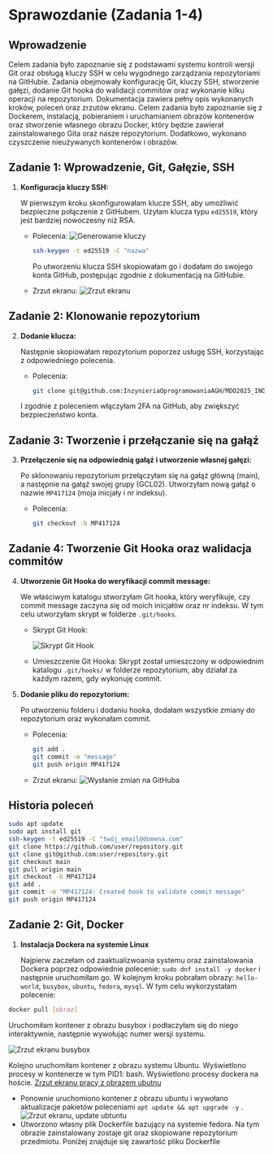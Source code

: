 # Sprawozdanie (Zadania 1-4)

## Wprowadzenie

Celem zadania było zapoznanie się z podstawami systemu kontroli wersji Git oraz obsługą kluczy SSH w celu wygodnego zarządzania repozytoriami na GitHubie. Zadania obejmowały konfigurację Git, kluczy SSH, stworzenie gałęzi, dodanie Git hooka do walidacji commitów oraz wykonanie kilku operacji na repozytorium. Dokumentacja zawiera pełny opis wykonanych kroków, poleceń oraz zrzutów ekranu. Celem zadania było zapoznanie się z Dockerem, instalacją, pobieraniem i uruchamianiem obrazów kontenerów oraz stworzenie własnego obrazu Docker, który będzie zawierał zainstalowanego Gita oraz nasze repozytorium. Dodatkowo, wykonano czyszczenie nieużywanych kontenerów i obrazów.


## Zadanie 1: Wprowadzenie, Git, Gałęzie, SSH

1. **Konfiguracja kluczy SSH:**

   W pierwszym kroku skonfigurowałam klucze SSH, aby umożliwić bezpieczne połączenie z GitHubem. Użyłam klucza typu `ed25519`, który jest bardziej nowoczesny niż RSA.


   - Polecenia:
     ![Generowanie kluczy](https://github.com/InzynieriaOprogramowaniaAGH/MDO2025_INO/blob/MP417124/INO/GCL02/MP417124/Sprawozdanie1/Screenshots/Screenshot%202025-03-15%20at%204.19.21%E2%80%AFPM.png)
   
     ```bash
     ssh-keygen -t ed25519 -C "nazwa"
     ```
     Po utworzeniu klucza SSH skopiowałam go i dodałam do swojego konta GitHub, postępując zgodnie z dokumentacją na GitHubie.

   - Zrzut ekranu:
     ![Zrzut ekranu](https://github.com/InzynieriaOprogramowaniaAGH/MDO2025_INO/blob/MP417124/INO/GCL02/MP417124/Sprawozdanie1/Screenshots/Screenshot%202025-03-15%20at%204.27.12%E2%80%AFPM.png)

## Zadanie 2: Klonowanie repozytorium

2. **Dodanie klucza:**

   Następnie skopiowałam repozytorium poporzez usługę SSH, korzystając z odpowiedniego polecenia. 
   - Polecenia:
     ```bash
     git clone git@github.com:InzynieriaOprogramowaniaAGH/MDO2025_INO.git
     ```
   I zgodnie z poleceniem włączyłam 2FA na GitHub, aby zwiększyć bezpieczeństwo konta.
   
## Zadanie 3: Tworzenie i przełączanie się na gałąź

3. **Przełączenie się na odpowiednią gałąź i utworzenie własnej gałęzi:**

   Po sklonowaniu repozytorium przełączyłam się na gałąź główną (main), a następnie na gałąź swojej grupy (GCL02). Utworzyłam nową gałąź o nazwie `MP417124` (moja inicjały i nr indeksu).

   - Polecenia:
     ```bash
     git checkout -b MP417124
     ```

## Zadanie 4: Tworzenie Git Hooka oraz walidacja commitów

4. **Utworzenie Git Hooka do weryfikacji commit message:**

   We właściwym katalogu stworzyłam Git hooka, który weryfikuje, czy commit message zaczyna się od moich inicjałów oraz nr indeksu. W tym celu utworzyłam skrypt w folderze `.git/hooks`.

   - Skrypt Git Hook:
   
     ![Skrypt Git Hook](https://github.com/InzynieriaOprogramowaniaAGH/MDO2025_INO/blob/MP417124/INO/GCL02/MP417124/Sprawozdanie1/Screenshots/Screenshot%202025-03-15%20at%204.31.45%E2%80%AFPM.png)
     

   - Umieszczenie Git Hooka:
     Skrypt został umieszczony w odpowiednim katalogu `.git/hooks/` w folderze repozytorium, aby działał za każdym razem, gdy wykonuję commit.

6. **Dodanie pliku do repozytorium:**

   Po utworzeniu folderu i dodaniu hooka, dodałam wszystkie zmiany do repozytorium oraz wykonałam commit.

   - Polecenia:
     ```bash
     git add .
     git commit -m "message"
     git push origin MP417124
     ```

   - Zrzut ekranu:
     ![Wysłanie zmian na GitHuba](https://github.com/InzynieriaOprogramowaniaAGH/MDO2025_INO/blob/MP417124/INO/GCL02/MP417124/Sprawozdanie1/Screenshots/Screenshot%202025-03-15%20at%205.03.45%E2%80%AFPM.png)


## Historia poleceń

```bash
sudo apt update
sudo apt install git
ssh-keygen -t ed25519 -C "twój_email@domena.com"
git clone https://github.com/user/repository.git
git clone git@github.com:user/repository.git
git checkout main
git pull origin main
git checkout -b MP417124
git add .
git commit -m "MP417124: Created hook to validate commit message"
git push origin MP417124
```


## Zadanie 2: Git, Docker

1. **Instalacja Dockera na systemie Linux**

   Najpierw zaczełam od zaaktualizwoania systemu oraz zainstalowania Dockera poprzez odpowiednie polecenie: `sudo dnf install -y docker` i następnie uruchomiłam go. W kolejnym kroku pobrałam obrazy: `hello-world`, `busybox`, `ubuntu`, `fedora`, `mysql`. W tym celu wykorzystałam polecenie:

```bash
docker pull [obraz]
```
Uruchomiłam kontener z obrazu busybox i podłaczyłam się do niego interaktywnie, następnie wywołując numer wersji systemu.

![Zrzut ekranu busybox](https://github.com/InzynieriaOprogramowaniaAGH/MDO2025_INO/blob/MP417124/INO/GCL02/MP417124/Sprawozdanie1/Screenshots/Screenshot%202025-03-15%20at%207.21.19%E2%80%AFPM.png)

Kolejno uruchomiłam kontener z obrazu systemu Ubuntu. Wyświetlono procesy w kontenerze w tym PID1: bash. Wyświetlono procesy dockera na hoście. [Zrzut ekranu pracy z obrazem ubutnu](media/m13_ubuntu.png)
- Ponownie uruchomiono kontener z obrazu ubuntu i wywołano aktualizacje pakietów poleceniami `apt update && apt upgrade -y` . ![Zrzut ekranu, update ubtuntu](media/m14_update.png)
- Utworzono własny plik Dockerfile bazujący na systemie fedora. Na tym obrazie zainstalowany zostaje git oraz skopiowane repozytorium przedmiotu. Poniżej znajduje się zawartość pliku Dockerfile
```

 


